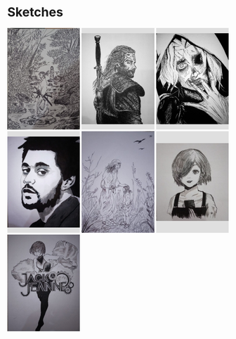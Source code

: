 # Sketches

<style>
    .sketch-container {
        display: grid;
        grid-template-columns: 1fr;
        gap: 0.25rem;
    }

    .sketch-item img {
        width: 100%;
        height: auto;
    }

    @media only screen and (min-width: 600px) {
        .sketch-container {
            grid-template-columns: repeat(2, 1fr);
        }

        .sketch-item {
            width: 100%;
            background-color: #dfdfdf;
            display: flex;
            align-items: center;
        }
    }

    @media only screen and (min-width: 768px) {
        .sketch-container {
            grid-template-columns: repeat(3, 1fr);
        }

        .sketch-item {
            width: 100%;
            background-color: #dfdfdf;
            display: flex;
            align-items: center;
        }
    }
</style>

<div class="sketch-container">
    <div class="sketch-item"><img src="./sketch/Untitled6.jpg" alt="musashi 2"></div>
    <div class="sketch-item"><img src="./sketch/Untitled5.jpg" alt="witcher"></div>
    <div class="sketch-item"><img src="./sketch/Untitled4.jpg" alt="tokyo ghoul 2"></div>
    <div class="sketch-item"><img src="./sketch/Untitled3.jpg" alt="weeknd"></div>
    <div class="sketch-item"><img src="./sketch/Untitled2.jpg" alt="musashi"></div>
    <div class="sketch-item"><img src="./sketch/Untitled1.png" alt="tokyo ghoul"></div>
    <div class="sketch-item"><img src="./sketch/Untitled.jpg" alt="jack jeanne"></div>
</div>